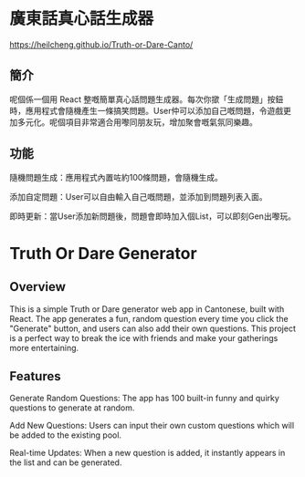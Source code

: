 # 廣東話真心話生成器
https://heilcheng.github.io/Truth-or-Dare-Canto/

## 簡介

呢個係一個用 React 整嘅簡單真心話問題生成器。每次你撳「生成問題」按鈕時，應用程式會隨機產生一條搞笑問題。User仲可以添加自己嘅問題，令遊戲更加多元化。呢個項目非常適合用嚟同朋友玩，增加聚會嘅氣氛同樂趣。

## 功能

隨機問題生成：應用程式內置咗約100條問題，會隨機生成。

添加自定問題：User可以自由輸入自己嘅問題，並添加到問題列表入面。

即時更新：當User添加新問題後，問題會即時加入個List，可以即刻Gen出嚟玩。

# Truth Or Dare Generator

## Overview

This is a simple Truth or Dare generator web app in Cantonese, built with React. The app generates a fun, random question every time you click the "Generate" button, and users can also add their own questions. This project is a perfect way to break the ice with friends and make your gatherings more entertaining.

## Features

Generate Random Questions: The app has 100 built-in funny and quirky questions to generate at random.

Add New Questions: Users can input their own custom questions which will be added to the existing pool.

Real-time Updates: When a new question is added, it instantly appears in the list and can be generated.
